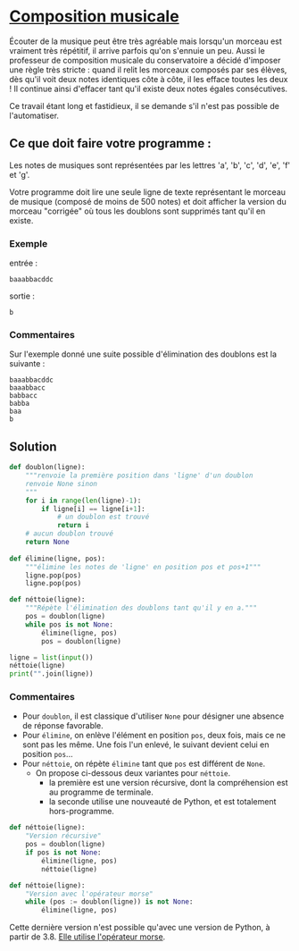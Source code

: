 # [Composition musicale](http://www.france-ioi.org/algo/task.php?idChapter=656&idTask=2240)



Écouter de la musique peut être très agréable mais lorsqu'un morceau est vraiment très répétitif, il arrive parfois qu'on s'ennuie un peu. Aussi le professeur de composition musicale du conservatoire a décidé d'imposer une règle très stricte : quand il relit les morceaux composés par ses élèves, dès qu'il voit deux notes identiques côte à côte, il les efface toutes les deux ! Il continue ainsi d'effacer tant qu'il existe deux notes égales consécutives.

Ce travail étant long et fastidieux, il se demande s'il n'est pas possible de l'automatiser.

## Ce que doit faire votre programme :

Les notes de musiques sont représentées par les lettres 'a', 'b', 'c', 'd', 'e', 'f' et 'g'.

Votre programme doit lire une seule ligne de texte représentant le morceau de musique (composé de moins de 500 notes) et doit afficher la version du morceau "corrigée" où tous les doublons sont supprimés tant qu'il en existe.

### Exemple

entrée :

    baaabbacddc

sortie :

    b

### Commentaires

Sur l'exemple donné une suite possible d'élimination des doublons est la suivante :

    baaabbacddc
    baaabbacc
    babbacc
    babba
    baa
    b

## Solution

```python
def doublon(ligne):
    """renvoie la première position dans 'ligne' d'un doublon
    renvoie None sinon
    """
    for i in range(len(ligne)-1):
        if ligne[i] == ligne[i+1]:
            # un doublon est trouvé
            return i
    # aucun doublon trouvé
    return None
    
def élimine(ligne, pos):
    """élimine les notes de 'ligne' en position pos et pos+1"""
    ligne.pop(pos)
    ligne.pop(pos)

def néttoie(ligne):
    """Répète l'élimination des doublons tant qu'il y en a."""
    pos = doublon(ligne)
    while pos is not None:
        élimine(ligne, pos)
        pos = doublon(ligne)

ligne = list(input())
néttoie(ligne)
print("".join(ligne))
```

### Commentaires

* Pour `doublon`, il est classique d'utiliser `None` pour désigner une absence de réponse favorable.
* Pour `élimine`, on enlève l'élément en position `pos`, deux fois, mais ce ne sont pas les même. Une fois l'un enlevé, le suivant devient celui en position `pos`...
* Pour `néttoie`, on répète `élimine` tant que `pos` est différent de `None`.
    * On propose ci-dessous deux variantes pour `néttoie`.
        * la première est une version récursive, dont la compréhension est au programme de terminale.
        * la seconde utilise une nouveauté de Python, et est totalement hors-programme.

```python
def néttoie(ligne):
    "Version récursive"
    pos = doublon(ligne)
    if pos is not None:
        élimine(ligne, pos)
        néttoie(ligne)

def néttoie(ligne):
    "Version avec l'opérateur morse"
    while (pos := doublon(ligne)) is not None:
        élimine(ligne, pos)
```

Cette dernière version n'est possible qu'avec une version de Python, à partir de 3.8. [Elle utilise l'opérateur morse](https://docs.python.org/fr/3/whatsnew/3.8.html).
